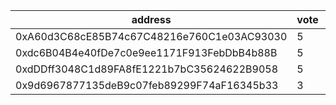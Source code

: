 address|vote|timestamp|signature
---|---|---|---
0xA60d3C68cE85B74c67C48216e760C1e03AC93030|5|1614685179|0xcbb3c6a980f2579abfbb6155c635241d06eb3bb40d85a95d4daa54457db26e57573d383d368824ce80f9490a5413e3b40089ea7154afce23df833bef9bd7d2151b
0xdc6B04B4e40fDe7c0e9ee1171F913FebDbB4b88B|5|1614685440|0xe028a974a4b42696c09913211f4a8ebe2617dea7225599e7107e9370d7f930781e6121928e16d4aa2bbc273cf3ee98f8e3bccacbf3b78f44b8e01d8faac504d81b
0xdDDff3048C1d89FA8fE1221b7bC35624622B9058|5|1614685445|0xb4b91ef8d31f3ed6e84384978da8e8ee549501822e9ec2481612742be14edac00966f2e6e54d820c385e1e28a34d17a08aea27f4671c38c20a311b184e708b321c
0x9d6967877135deB9c07feb89299F74aF16345b33|3|1614685892|0x39ef2920e1f4f8c585e3a2650c7278586aea635cf669994d58f52d491efe174d2bfb33869f737f3f19d8cc27596627702f9dd2da4e4234da1402ff0b929b4f721c